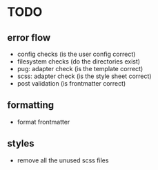 # TODO

## error flow

* config checks (is the user config correct)
* filesystem checks (do the directories exist)
* pug: adapter check (is the template correct)
* scss: adapter check (is the style sheet correct)
* post validation (is frontmatter correct)

## formatting

* format frontmatter

## styles

* remove all the unused scss files
